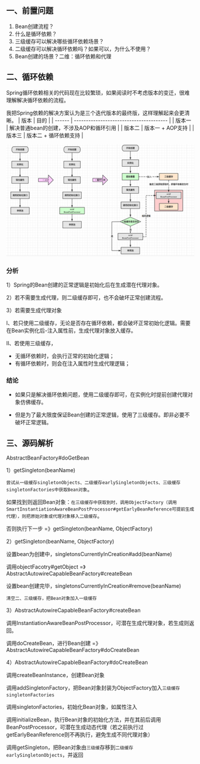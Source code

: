 ## 一、前置问题

1. Bean创建流程？
1. 什么是循环依赖？
1. 三级缓存可以解决哪些循环依赖场景？
1. 二级缓存可以解决循环依赖吗？如果可以，为什么不使用？
1. Bean创建的场景？二维：循环依赖和代理

## 二、循环依赖

Spring循环依赖相关的代码现在比较繁琐，如果阅读时不考虑版本的变迁，很难理解解决循环依赖的流程。

我把Spring依赖的解决方案认为是三个迭代版本的最终版，这样理解起来会更清晰。
| 版本   | 目的                                    |
| ------ | --------------------------------------- |
| 版本一 | 解决普通bean的创建，不涉及AOP和循环引用 |
| 版本二 | 版本一 + AOP支持                        |
| 版本三 | 版本二 + 循环依赖支持                   |

![Bean创建过程](../../../src/main/resources/picture/1240.png)



### 分析

1）Spring的Bean创建的正常逻辑是初始化后在生成潜在代理对象。

2）若不需要生成代理，则二级缓存即可，也不会破坏正常创建流程。

3）若需要生成代理对象

I、若只使用二级缓存，无论是否存在循环依赖，都会破坏正常初始化逻辑。需要在Bean实例化后-注入属性前，生成代理对象放入缓存。

II、若使用三级缓存，

* 无循环依赖时，会执行正常的初始化逻辑；
* 有循环依赖时，则会在注入属性时生成代理逻辑；

### 结论

* 如果只是解决循环依赖问题，使用二级缓存即可，在实例化时提前创建代理对象仿佛缓存。

* 但是为了最大限度保证Bean创建的正常逻辑，使用了三级缓存。即非必要不破坏正常逻辑。

## 三、源码解析

AbstractBeanFactory#doGetBean

1）getSingleton(beanName)

`尝试从一级缓存singletonObjects、二级缓存earlySingletonObjects、三级缓存singletonFactories中获取Bean对象`。

如果找到则返回Bean对象：`在三级缓存中获取到时，调用ObjectFactory（调用SmartInstantiationAwareBeanPostProcessor#getEarlyBeanReference可提前生成代理），则把原始对象或代理对象移入二级缓存`。

否则执行下一步 =》getSingleton(beanName, ObjectFactory)

2）getSingleton(beanName, ObjectFactory)

设置bean为创建中，singletonsCurrentlyInCreation#add(beanName)

调用objectFacotry#getObject =》 AbstractAutowireCapableBeanFactory#createBean

设置bean创建完毕，singletonsCurrentlyInCreation#remove(beanName)

`清空二、三级缓存，把Bean对象加入一级缓存`

3）AbstractAutowireCapableBeanFactory#createBean

调用InstantiationAwareBeanPostProcessor，可潜在生成代理对象，若生成则返回。

调用doCreateBean，进行Bean创建 =》AbstractAutowireCapableBeanFactory#doCreateBean

4）AbstractAutowireCapableBeanFactory#doCreateBean

调用createBeanInstance，创建Bean对象

调用addSingletonFactory，把Bean对象封装为ObjectFactory加入`三级缓存singletonFactories`

调用singletonFactories，初始化Bean对象，如属性注入

调用initializeBean，执行Bean对象的初始化方法，并在其前后调用BeanPostProcessor，可潜在生成动态代理（若之前执行过getEarlyBeanReference则不再执行，避免生成不同代理对象）

调用getSingleton，把Bean对象由`三级缓`存移到`二级缓存earlySingletonObjects`，并返回